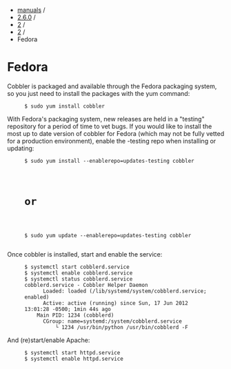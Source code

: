 
<!-- begin content -->

<div id="wrap" class="container">
 <div class="row">
  <div class="span8">
<ul class="breadcrumb"><li><a href="/manuals">manuals</a> <span class="divider">/</span></li><li><a href="/manuals/2.6.0">2.6.0</a> <span class="divider">/</span></li><li><a href="/manuals/2.6.0/2_-_Installing_Cobbler.html">2</a> <span class="divider">/</span></li><li><a href="/manuals/2.6.0/2/2_-_Installing_From_Packages.html">2</a> <span class="divider">/</span></li><li class="active">Fedora</li></ul>
   <h1>Fedora</h1>
<p>Cobbler is packaged and available through the Fedora packaging system, so you just need to install the packages with the yum command:</p>

<p><figure class="highlight"><pre><code class="language-bash" data-lang="bash">$ sudo yum install cobbler</code></pre></figure></p>

<p>With Fedora's packaging system, new releases are held in a "testing" repository for a period of time to vet bugs. If you would like to install the most up to date version of cobbler for Fedora (which may not be fully vetted for a production environment), enable the -testing repo when installing or updating:</p>

<p><figure class="highlight"><pre><code class="language-bash" data-lang="bash">$ sudo yum install --enablerepo=updates-testing cobbler</p>

<h1>or</h1>

<p>$ sudo yum update --enablerepo=updates-testing cobbler</code></pre></figure></p>

<p>Once cobbler is installed, start and enable the service:</p>

<p><figure class="highlight"><pre><code class="language-bash" data-lang="bash">$ systemctl start cobblerd.service
$ systemctl enable cobblerd.service
$ systemctl status cobblerd.service
cobblerd.service - Cobbler Helper Daemon
      Loaded: loaded (/lib/systemd/system/cobblerd.service; enabled)
      Active: active (running) since Sun, 17 Jun 2012 13:01:28 -0500; 1min 44s ago
    Main PID: 1234 (cobblerd)
      CGroup: name=systemd:/system/cobblerd.service
          └ 1234 /usr/bin/python /usr/bin/cobblerd -F</code></pre></figure></p>

<p>And (re)start/enable Apache:</p>

<p><figure class="highlight"><pre><code class="language-bash" data-lang="bash">$ systemctl start httpd.service
$ systemctl enable httpd.service</code></pre></figure></p>

